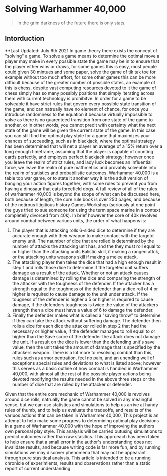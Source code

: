# Solving Warhammer 40,000

> In the grim darkness of the future there is only stats.

## Intorduction
**Last Updated: July 6th 2021
In game theory there exists the concept of "solving" a game. To solve a game means to determine the optimal move a player may make in every possible state the game may be in to ensure that the player either wins or draws, for some games this is easy, most people could given 30 mintues and some paper, solve the game of tik tak toe for example without too much effort, for some other games this can be more difficult because of the greater number of possible states, an example of this is chess, despite vast computing resources devoted to it the game of chess simply has so many possibly positions that simply iterating across them with current technology is prohibitve. In order for a game to be solveable it have strict rules that govern every possible state transition of the game, and can natrually have no element of chance, for once you introduce randomness to the equation it because virtually impossible to solve as there is no guarenteed transition from one state of the game to another, or in other words, you cannot predit with certainty what the next state of the game will be given the current state of the game. In this case you can still find the optimal play style for a game that maximizes your chances of succeeding, such as in blackjack, where the optimal strategy has been determined that will net a player an average of a 15% return over a long enough timeframe, assuming that the player is capable of counting cards perfectly, and employes perfect blackjack strategy; however once you leave the realm of strict rules, and lady luck becomes an influential force, we leave the realm of pure mathmetics and provably solveable into the realm of statistics and probabilistic outcomes.
Warhammer 40,000 is a table top war game, or to state it another way it is the adult version of banging your action figures together, with some rules to prevent you from having a dinosaur that eats forcefield dogs. A full review of all of the rules of warhammer 40,000 is beyond the scope of what can be discussed here, both because of length, the core rule book is over 250 pages, and because of the notirous litigitious history Games Workshop (seriously at one point the guys tried to sue someone for using the term space marine in a context completelly divorced from 40k). In brief however the core of 40k revolves around combat between variuos units, the order of what happens is:
1. The player that is attacking rolls 6-sided dice to determine if they are accurate enough with their weapon to make contact with the targetd enemy unit. The naumber of dice that are rolled is determined by the number of attacks the attacking unit has, and the they must roll equal to or higher than the attacking units Balistic skill, if making a ranged attck, or the attacking units weapons skill if making a melee attack.
2. The attacking player then takes the dice that had a high enough result in step 1 and rolls those dice to determine if the targeted unit suffers damage as a result of the attack. Whether or not an attack causes damage is determined by rolling the dice and comparing the strength of the attacker with the toughness of the defender. If the attacker has a strength equal to the toughness of the defender than a dice roll of 4 or higher is required to cause damage to the unit under attack. If the tougness of the defender is higher a 5 or higher is required to cause damage, if the defenders toughness is twice the value of the attackers strength then a dice must have a value of 6 to damage the defender.
3. Finally the defender makes what is called  a "saving throw" to determine if they can take the attack without suffering damage. The defender then rolls a dice for each dice the attacker rolled in step 2 that had the necessary or higher value, if the defender manages to roll equal to or higher than the Save score of the defender the attack does not damage the unit. If a result on the dice is lower than the defending unit's save value, then the unit takes the amount of damage that is specified by the attackers weapon.
There is a lot more to resolving combat than this, rules such as armor pentration, feel no pain, and an unending well of exceptions special rules and deviations to what is listed above; however this serves as a basic outline of how combat is handled in Warhammer 40,000, with almost all the rest of the possible player actions being devoted modifying the results needed in the above three steps or the number of dice that are rolled by the attacker or defender.

Given that the entire core mechanic of Warhammer 40,000 is revolves around dice rolls, natrually the game cannot be solved in any meaingful sense, but we can use statistics and simulations to help us arrive at handy rules of thumb, and to help us evaluate the tradeoffs, and results of the variuos actions that can be taken in Warhammer 40,000,  This project is an attempt to help make some progress to determining optimal play decisions in a game of Warhammer 40,000 with the hope of improving the authors own personal play style. This analysis will be carried outusing simulations to predict outcomes rather than raw stasitics. This approeach has been taken to help ensure that a small error in the author's understanding does not invalidate results, and because writing code is far more fun, and by running simulations we may discover phenomena that may not be appearant through pure stasitical analysis. This article is intended to be a running chronicle of experimients, results and observations rather than a static report of current understanding.
